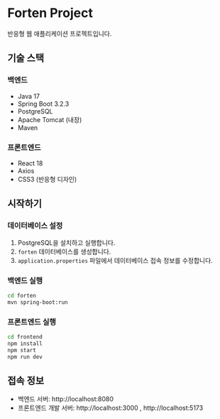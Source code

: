 # Forten Project

반응형 웹 애플리케이션 프로젝트입니다.

## 기술 스택

### 백엔드
- Java 17
- Spring Boot 3.2.3
- PostgreSQL
- Apache Tomcat (내장)
- Maven

### 프론트엔드
- React 18
- Axios
- CSS3 (반응형 디자인)

## 시작하기

### 데이터베이스 설정
1. PostgreSQL을 설치하고 실행합니다.
2. `forten` 데이터베이스를 생성합니다.
3. `application.properties` 파일에서 데이터베이스 접속 정보를 수정합니다.

### 백엔드 실행
```bash
cd forten
mvn spring-boot:run
```

### 프론트엔드 실행
```bash
cd frontend
npm install
npm start
npm run dev
```

## 접속 정보
- 백엔드 서버: http://localhost:8080
- 프론트엔드 개발 서버: http://localhost:3000 , http://localhost:5173
